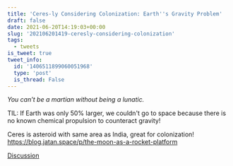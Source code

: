 ```yaml
---
title: 'Ceres-ly Considering Colonization: Earth''s Gravity Problem'
draft: false
date: 2021-06-20T14:19:03+00:00
slug: '202106201419-ceresly-considering-colonization'
tags:
  - tweets
is_tweet: true
tweet_info:
  id: '1406511899060051968'
  type: 'post'
  is_thread: False
---
```




*You can’t be a martian without being a lunatic.*

TIL: If Earth was only 50% larger, we couldn't go to space because there is no known chemical propulsion to counteract gravity!

Ceres is asteroid with same area as India, great for colonization!
<https://blog.jatan.space/p/the-moon-as-a-rocket-platform>

[Discussion](https://x.com/sytelus/status/1406511899060051968)
